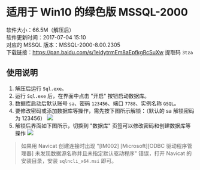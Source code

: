 # 适用于 Win10 的绿色版 MSSQL-2000

软件大小：66.5M（解压后）<br>
软件更新时间：2017-07-04 15:10<br>
对应的 MSSQL 版本：MSSQL-2000-8.00.2305<br>
下载链接：<https://pan.baidu.com/s/1eidytrmEm8aEpfkgRcSuXw> 提取码 `3tza`

## 使用说明

1. 解压后运行 `Sql.exe`。
2. 运行 `Sql.exe` 后，在界面中点击 "开启" 按钮启动数据库。
3. 数据库启动后默认账号 `sa`、密码 `123456`、端口 `7788`、实例名称 `GSQL`。
4. 要修改密码或添加数据库等操作，需先按下图所示解锁：（默认的 sa 解锁密码为 123456）
![][gsql-main]
5. 解锁后界面如下图所示，切换到 "数据库" 页签可以修改密码和创建数据库等操作
![][gsql-unlock]

> 如果用 Navicat 创建连接时出现 "\[IM002] \[Microsoft]\[ODBC 驱动程序管理器] 未发现数据源名称并且未指定默认驱动程序" 错误，打开 Navicat 的安装目录，安装 `sqlncli_x64.msi` 即可。


[gsql-main]: assets/20190610-1-gsql-main.webp
[gsql-unlock]: assets/20190610-2-gsql-unlock.webp